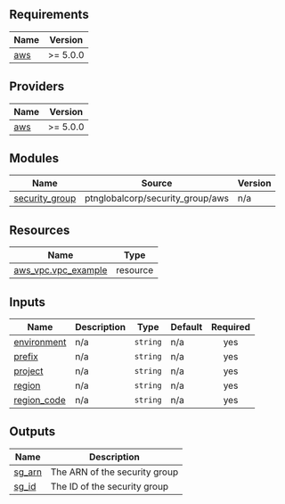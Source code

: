 <!-- BEGIN_TF_DOCS -->
## Requirements

| Name | Version |
|------|---------|
| <a name="requirement_aws"></a> [aws](#requirement\_aws) | >= 5.0.0 |

## Providers

| Name | Version |
|------|---------|
| <a name="provider_aws"></a> [aws](#provider\_aws) | >= 5.0.0 |

## Modules

| Name | Source | Version |
|------|--------|---------|
| <a name="module_security_group"></a> [security\_group](#module\_security\_group) | ptnglobalcorp/security_group/aws | n/a |

## Resources

| Name | Type |
|------|------|
| [aws_vpc.vpc_example](https://registry.terraform.io/providers/hashicorp/aws/latest/docs/resources/vpc) | resource |

## Inputs

| Name | Description | Type | Default | Required |
|------|-------------|------|---------|:--------:|
| <a name="input_environment"></a> [environment](#input\_environment) | n/a | `string` | n/a | yes |
| <a name="input_prefix"></a> [prefix](#input\_prefix) | n/a | `string` | n/a | yes |
| <a name="input_project"></a> [project](#input\_project) | n/a | `string` | n/a | yes |
| <a name="input_region"></a> [region](#input\_region) | n/a | `string` | n/a | yes |
| <a name="input_region_code"></a> [region\_code](#input\_region\_code) | n/a | `string` | n/a | yes |

## Outputs

| Name | Description |
|------|-------------|
| <a name="output_sg_arn"></a> [sg\_arn](#output\_sg\_arn) | The ARN of the security group |
| <a name="output_sg_id"></a> [sg\_id](#output\_sg\_id) | The ID of the security group |
<!-- END_TF_DOCS -->